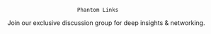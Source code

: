                          Phantom Links
Join our exclusive discussion group for deep insights & networking.

